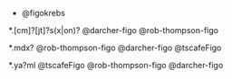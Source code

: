 * @figokrebs

*.[cm]?[jt]?s(x|on)? @darcher-figo @rob-thompson-figo

*.mdx? @rob-thompson-figo @darcher-figo @tscafeFigo 

*.ya?ml @tscafeFigo @rob-thompson-figo @darcher-figo 

